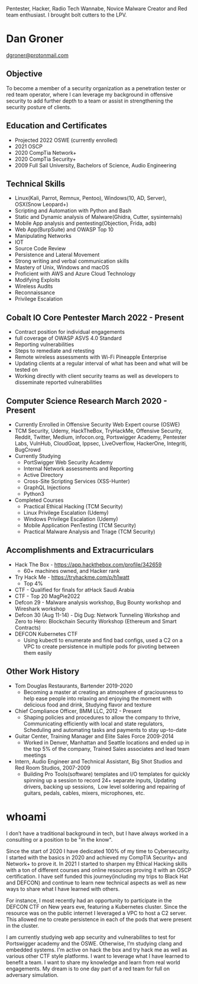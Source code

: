 Pentester, Hacker, Radio Tech Wannabe, Novice Malware Creator and Red team enthusiast. I brought bolt cutters to the LPV.
# Dan Groner
dgroner@protonmail.com 
## Objective
To become a member of a security organization as a penetration tester or red team operator, where I can leverage my background in offensive security to add further depth to a team or assist in strengthening the security posture of clients.
## Education and Certificates
- Projected 2022 OSWE (currently enrolled)
- 2021 OSCP 
- 2020 CompTia Network+
- 2020 CompTia Security+
- 2009 Full Sail University, Bachelors of Science, Audio Engineering
## Technical Skills
- Linux(Kali, Parrot, Remnux, Pentoo), Windows(10, AD, Server), OSX(Snow Leopard+)
- Scripting and Automation with Python and Bash
- Static and Dynamic analysis of Malware(Ghidra, Cutter, sysinternals)
- Mobile App analysis and pentesting(Objection, Frida, adb)
- Web App(BurpSuite) and OWASP Top 10
- Manipulating Networks
- IOT
- Source Code Review
- Persistence and Lateral Movement
- Strong writing and verbal communication skills
- Mastery of Unix, Windows and macOS
- Proficient with AWS and Azure Cloud Technology
- Modifying Exploits
- Wireless Audits
- Reconnaissance
- Privilege Escalation
## Cobalt IO Core Pentester March 2022 - Present
- Contract position for individual engagements 
- full coverage of OWASP ASVS 4.0 Standard
- Reporting vulnerabilities
- Steps to remediate and retesting 
- Remote wireless assessments with Wi-Fi Pineapple Enterprise
- Updating clients at a regular interval of what has been and what will be tested on
- Working directly with client security teams as well as developers to disseminate reported vulnerabilities
## Computer Science Research March 2020 - Present
- Currently Enrolled in Offensive Security Web Expert course (OSWE)
- TCM Security, Udemy, HackTheBox, TryHackMe, Offensive Security, Reddit, Twitter, Medium, infocon.org, Portswigger Academy, Pentester Labs, VulnHub, CloudGoat, Ippsec, LiveOverflow, HackerOne, Integriti, BugCrowd
- Currently Studying
    - PortSwigger Web Security Academy
    - Internal Network assessments and Reporting
    - Active Directory
    - Cross-Site Scripting Services (XSS-Hunter)
    - GraphQL Injections
    - Python3 
- Completed Courses
    - Practical Ethical Hacking (TCM Security)
    - Linux Privilege Escalation (Udemy)
    - Windows Privilege Escalation (Udemy)
    - Mobile Application PenTesting (TCM Security)
    - Practical Malware Analysis and Triage (TCM Security)
## Accomplishments and Extracurriculars
- Hack The Box - https://app.hackthebox.com/profile/342659
	- 60+ machines owned, and Hacker rank
- Try Hack Me - https://tryhackme.com/p/h1watt
	- Top 4%
- CTF - Qualified for finals for atHack Saudi Arabia
- CTF - Top 20 MagPie2022
- Defcon 29 - Malware analysis workshop, Bug Bounty workshop and Wireshark workshop
- Defcon 30 (Aug 11-14) - Dig Dug: Network Tunneling Workshop and Zero to Hero: Blockchain Security Workshop (Ethereum and Smart Contracts)
- DEFCON Kubernetes CTF
	- Using kubectl to enumerate and find bad configs, used a C2 on a VPC to create persistence in multiple pods for pivoting between them easily
## Other Work History
- Tom Douglas Restaurants, Bartender 2019-2020
	- Becoming a master at creating an atmosphere of graciousness to help ease people into relaxing and enjoying the moment with delicious food and drink, Studying flavor and texture
- Chief Compliance Officer, BMM LLC, 2012 - Present
	- Shaping policies and procedures to allow the company to thrive, Communicating efficiently with local and state regulators, Scheduling and automating tasks and payments to stay up-to-date
- Guitar Center, Training Manager and Elite Sales Force 2009-2014
	- Worked in Denver, Manhattan and Seattle locations and ended up in the top 5% of the company, Trained Sales associates and lead team meetings
- Intern, Audio Engineer and Technical Assistant, Big Shot Studios and Red Room Studios, 2007-2009
	- Building Pro Tools(software) templates and I/O templates for quickly spinning up a session to record 24+ separate inputs, Updating drivers, backing up sessions,  Low level soldering and repairing of guitars, pedals, cables, mixers, microphones, etc.
# whoami
I don’t have a traditional background in tech, but I have always worked in a consulting or a position to be "in the know".

Since the start of 2020 I have dedicated 100% of my time to Cybersecurity. I started with the basics in 2020 and achieved my CompTIA Security+ and Network+ to prove it. In 2021 I started to sharpen my Ethical Hacking skills with a ton of different courses and online resources proving it with an OSCP certification. I have self funded this journey(including my trips to Black Hat and DEFCON) and continue to learn new technical aspects as well as new ways to share what I have learned with others. 

For instance, I most recently had an opportunity to participate in the DEFCON CTF on New years eve, featuring a Kubernetes cluster. Since the resource was on the public internet I leveraged a VPC to host a C2 server. This allowed me to create persistence in each of the pods that were present in the cluster. 

I am currently studying web app security and vulnerabilites to test for Portswigger academy and the OSWE. Otherwise, I’m studying clang and embedded systems. I'm active on hack the box and try hack me as well as various other CTF style platforms. I want to leverage what I have learned to benefit a team. I want to share my knowledge and learn from real world engagements. My dream is to one day part of a red team for full on adversary simulation.